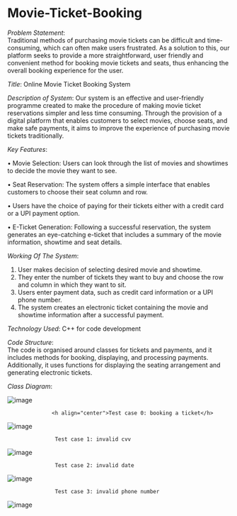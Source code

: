 # Movie-Ticket-Booking
*Problem Statement*:  
Traditional methods of purchasing movie tickets can be difficult and time-consuming, which can often make users frustrated. As a solution to this, our platform seeks to provide a more straightforward, user friendly and convenient method for booking movie tickets and seats, thus enhancing the overall booking experience for the user.

*Title*: Online Movie Ticket Booking System

*Description of System*: 
Our system is an effective and user-friendly programme created to make the procedure of making movie ticket reservations simpler and less time consuming. Through the provision of a digital platform that enables customers to select movies, choose seats, and make safe payments, it aims to improve the experience of purchasing movie tickets traditionally.

*Key Features*:

•	Movie Selection: Users can look through the list of movies and showtimes to decide the movie they want to see.

•	Seat Reservation: The system offers a simple interface that enables customers to choose their seat column and row.

•	Users have the choice of paying for their tickets either with a credit card or a UPI payment option.

•	E-Ticket Generation: Following a successful reservation, the system generates an eye-catching e-ticket that includes a summary of the movie information, showtime and seat details.

*Working Of The System*:
1.	User makes decision of selecting desired movie and showtime.
2.	They enter the number of tickets they want to buy and choose the row and column in which they want to sit.
3.	Users enter payment data, such as credit card information or a UPI phone number.
4.	The system creates an electronic ticket containing the movie and showtime information after a successful payment.


*Technology Used*:  C++ for code development

*Code Structure*:   
The code is organised around classes for tickets and payments, and it includes methods for booking, displaying, and processing payments. Additionally, it uses functions for displaying the seating arrangement and generating electronic tickets.

*Class Diagram*:

![image](https://github.com/c0upsattaca/Movie-Ticket-Booking/assets/140517711/3dcbed2f-0948-4df4-80c7-adf72b947df1)





                  <h align="center">Test case 0: booking a ticket</h>
![image](https://github.com/c0upsattaca/Movie-Ticket-Booking/assets/143819592/e619a4cc-4b0c-4ac9-80c7-302209962597)

                   Test case 1: invalid cvv
![image](https://github.com/c0upsattaca/Movie-Ticket-Booking/assets/143819592/02042fa2-9988-4717-9c0b-a3f37ca520ab)

                   Test case 2: invalid date
![image](https://github.com/c0upsattaca/Movie-Ticket-Booking/assets/143819592/90c52092-ac94-4492-8cf0-41c361d383f2)

                   Test case 3: invalid phone number
![image](https://github.com/c0upsattaca/Movie-Ticket-Booking/assets/143819592/ea8e2256-37c6-4196-bbf1-1011862bbf64)
